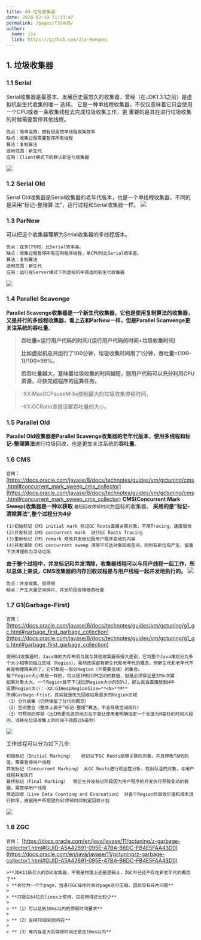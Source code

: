 ```yaml
---
title: 04-垃圾收集器
date: 2024-02-19 11:13:47
permalink: /pages/f3d4d9/
author: 
  name: jia
  link: https://github.com/Jia-Hongwei
---
```


## 1. 垃圾收集器

### 1.1 Serial
Serial收集器是最基本、发展历史最悠久的收集器，曾经（在JDK1.3.1之前）是虚拟机新生代收集的唯一
选择。
它是一种单线程收集器，不仅仅意味着它只会使用一个CPU或者一条收集线程去完成垃圾收集工作，更
重要的是其在进行垃圾收集的时候需要暂停其他线程。

```text
优点：简单高效，拥有很高的单线程收集效率
缺点：收集过程需要暂停所有线程
算法：复制算法
适用范围：新生代
应用：Client模式下的默认新生代收集器
```
<img src="https://jsd.cdn.zzko.cn/gh/Jia-Hongwei/picx-images-hosting@master/image.7j0tc8jqg4s0.webp">

### 1.2 Serial Old
Serial Old收集器是Serial收集器的老年代版本，也是一个单线程收集器，不同的是采用"标记-整理算
法"，运行过程和Serial收集器一样。
<img src="https://jsd.cdn.zzko.cn/gh/Jia-Hongwei/picx-images-hosting@master/image.yj4hu5rwc3k.webp">

### 1.3 ParNew

可以把这个收集器理解为Serial收集器的多线程版本。
```text
优点：在多CPU时，比Serial效率高。
缺点：收集过程暂停所有应用程序线程，单CPU时比Serial效率差。
算法：复制算法
适用范围：新生代
应用：运行在Server模式下的虚拟机中首选的新生代收集器
```
<img src="https://jsd.cdn.zzko.cn/gh/Jia-Hongwei/picx-images-hosting@master/image.49xv6tdae0w0.webp">


### 1.4 Parallel Scavenge
**Parallel Scavenge收集器是一个新生代收集器，它也是使用复制算法的收集器，又是并行的多线程收集器，看上去和ParNew一样，但是Parallel Scanvenge更关注系统的吞吐量**。

> **吞吐量=运行用户代码的时间/(运行用户代码的时间+垃圾收集时间)**
> 
> **比如虚拟机总共运行了100分钟，垃圾收集时间用了1分钟，吞吐量=(100-1)/100=99%。**
> 
> **若吞吐量越大，意味着垃圾收集的时间越短，则用户代码可以充分利用CPU资源，尽快完成程序的运算任务。**

> -XX:MaxGCPauseMillis控制最大的垃圾收集停顿时间，
> 
> -XX:GCRatio直接设置吞吐量的大小。

### 1.5 Parallel Old
**Parallel Old收集器是Parallel Scavenge收集器的老年代版本，使用多线程和标记-整理算法**进行垃圾回收，也是更加关注系统的**吞吐量**。

### 1.6 CMS
`官网`： [https://docs.oracle.com/javase/8/docs/technotes/guides/vm/gctuning/cms.html#concurrent_mark_sweep_cms_collector](https://docs.oracle.com/javase/8/docs/technotes/guides/vm/gctuning/cms.html#concurrent_mark_sweep_cms_collector)
**CMS(Concurrent Mark Sweep)收集器是一种以获取** `最短回收停顿时间`为目标的收集器。
**采用的是"标记-清除算法",整个过程分为4步**
```text
(1)初始标记 CMS initial mark 标记GC Roots直接关联对象，不用Tracing，速度很快
(2)并发标记 CMS concurrent mark  进行GC Roots Tracing
(3)重新标记 CMS remark 修改并发标记因用户程序变动的内容
(4)并发清除 CMS concurrent sweep 清除不可达对象回收空间，同时有新垃圾产生，留着下次清理称为浮动垃圾
```
**由于整个过程中，并发标记和并发清除，收集器线程可以与用户线程一起工作，所以总体上来说，CMS收集器的内存回收过程是与用户线程一起并发地执行的。**
<img src="https://jsd.cdn.zzko.cn/gh/Jia-Hongwei/picx-images-hosting@master/image.60u4ls3ymx.webp">
```text
优点：并发收集、低停顿
缺点：产生大量空间碎片、并发阶段会降低吞吐量
```
### 1.7 G1(Garbage-First)
`官网`： [https://docs.oracle.com/javase/8/docs/technotes/guides/vm/gctuning/g1_gc.html#garbage_first_garbage_collection](https://docs.oracle.com/javase/8/docs/technotes/guides/vm/gctuning/g1_gc.html#garbage_first_garbage_collection)

```text
使用G1收集器时，Java堆的内存布局与就与其他收集器有很大差别，它将整个Java堆划分为多个大小相等的独立区域（Region），虽然还保留有新生代和老年代的概念，但新生代和老年代不再是物理隔离的了，它们都是一部分Region（不需要连续）的集合。
每个Region大小都是一样的，可以是1M到32M之间的数值，但是必须保证是2的n次幂
如果对象太大，一个Region放不下[超过Region大小的50%]，那么就会直接放到H中
设置Region大小：-XX:G1HeapRegionSize=**<N>**M**
所谓Garbage-Frist，其实就是优先回收垃圾最多的Region区域
（1）分代收集（仍然保留了分代的概念）
（2）空间整合（整体上属于“标记-整理”算法，不会导致空间碎片）
（3）可预测的停顿（比CMS更先进的地方在于能让使用者明确指定一个长度为M毫秒的时间片段内，消耗在垃圾收集上的时间不得超过N毫秒）
```
<img src="https://jsd.cdn.zzko.cn/gh/Jia-Hongwei/picx-images-hosting@master/image.b8sa7fyoh.webp">

工作过程可以分为如下几步:
```text
初始标记（Initial Marking）   标记以下GC Roots能够关联的对象，并且修改TAMS的值，需要暂停用户线程
并发标记（Concurrent Marking） 从GC Roots进行可达性分析，找出存活的对象，与用户线程并发执行
最终标记（Final Marking）  修正在并发标记阶段因为用户程序的并发执行导致变动的数据，需暂停用户线程
筛选回收（Live Data Counting and Evacuation） 对各个Region的回收价值和成本进行排序，根据用户所期望的GC停顿时间制定回收计划
```

<img src="https://jsd.cdn.zzko.cn/gh/Jia-Hongwei/picx-images-hosting@master/image.4n7lhr0niy.webp">


### 1.8 ZGC

`官网`： [https://docs.oracle.com/en/java/javase/11/gctuning/z-garbage-collector1.html#GUID-A5A42691-095E-47BA-B6DC-FB4E5FAA43D0](https://docs.oracle.com/en/java/javase/11/gctuning/z-garbage-collector1.html#GUID-A5A42691-095E-47BA-B6DC-FB4E5FAA43D0)
```text
>**JDK11新引入的ZGC收集器，不管是物理上还是逻辑上，ZGC中已经不存在新老年代的概念了**
> **会分为一个个page，当进行GC操作时会对page进行压缩，因此没有碎片问题**
> 
> **只能在64位的linux上使用，目前用得还比较少**
> 
> **（1）可以达到10ms以内的停顿时间要求**
> 
> **（2）支持TB级别的内存**
> 
> **（3）堆内存变大后停顿时间还是在10ms以内**
```

